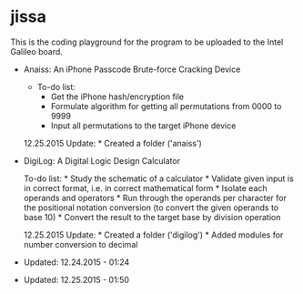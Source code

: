 # jissa

This is the coding playground for the program to be uploaded to the Intel Galileo board.

* Anaiss: An iPhone Passcode Brute-force Cracking Device
    * To-do list:
        * Get the iPhone hash/encryption file
        * Formulate algorithm for getting all permutations from 0000 to 9999
        * Input all permutations to the target iPhone device
    
    12.25.2015 Update:
        * Created a folder ('anaiss')
        

* DigiLog: A Digital Logic Design Calculator
    
    To-do list:
        * Study the schematic of a calculator
        * Validate given input is in correct format, i.e. in correct mathematical form
        * Isolate each operands and operators
        * Run through the operands per character for the positional notation conversion (to convert the given operands to base 10)
        * Convert the result to the target base by division operation
    
    12.25.2015 Update:
        * Created a folder ('digilog')
        * Added modules for number conversion to decimal

* Updated: 12.24.2015 - 01:24
* Updated: 12.25.2015 - 01:50
